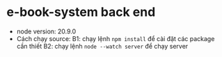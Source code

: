 # e-book-system back end

- node version: 20.9.0
- Cách chạy source:
  B1: chạy lệnh `npm install` để cài đặt các package cần thiết
  B2: chạy lệnh `node --watch server` để chạy server
